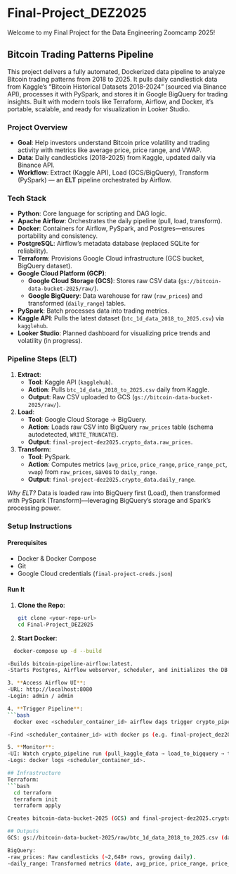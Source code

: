 # Final-Project_DEZ2025
Welcome to my Final Project for the Data Engineering Zoomcamp 2025!

## Bitcoin Trading Patterns Pipeline
This project delivers a fully automated, Dockerized data pipeline to analyze Bitcoin trading patterns from 2018 to 2025. It pulls daily candlestick data from Kaggle’s “Bitcoin Historical Datasets 2018-2024” (sourced via Binance API), processes it with PySpark, and stores it in Google BigQuery for trading insights. Built with modern tools like Terraform, Airflow, and Docker, it’s portable, scalable, and ready for visualization in Looker Studio.

### Project Overview
- **Goal**: Help investors understand Bitcoin price volatility and trading activity with metrics like average price, price range, and VWAP.
- **Data**: Daily candlesticks (2018-2025) from Kaggle, updated daily via Binance API.
- **Workflow**: Extract (Kaggle API), Load (GCS/BigQuery), Transform (PySpark) — an **ELT** pipeline orchestrated by Airflow.

### Tech Stack
- **Python**: Core language for scripting and DAG logic.
- **Apache Airflow**: Orchestrates the daily pipeline (pull, load, transform).
- **Docker**: Containers for Airflow, PySpark, and Postgres—ensures portability and consistency.
- **PostgreSQL**: Airflow’s metadata database (replaced SQLite for reliability).
- **Terraform**: Provisions Google Cloud infrastructure (GCS bucket, BigQuery dataset).
- **Google Cloud Platform (GCP)**:
  - **Google Cloud Storage (GCS)**: Stores raw CSV data (`gs://bitcoin-data-bucket-2025/raw/`).
  - **Google BigQuery**: Data warehouse for raw (`raw_prices`) and transformed (`daily_range`) tables.
- **PySpark**: Batch processes data into trading metrics.
- **Kaggle API**: Pulls the latest dataset (`btc_1d_data_2018_to_2025.csv`) via `kagglehub`.
- **Looker Studio**: Planned dashboard for visualizing price trends and volatility (in progress).

### Pipeline Steps (ELT)
1. **Extract**: 
   - **Tool**: Kaggle API (`kagglehub`).
   - **Action**: Pulls `btc_1d_data_2018_to_2025.csv` daily from Kaggle.
   - **Output**: Raw CSV uploaded to GCS (`gs://bitcoin-data-bucket-2025/raw/`).
2. **Load**: 
   - **Tool**: Google Cloud Storage → BigQuery.
   - **Action**: Loads raw CSV into BigQuery `raw_prices` table (schema autodetected, `WRITE_TRUNCATE`).
   - **Output**: `final-project-dez2025.crypto_data.raw_prices`.
3. **Transform**: 
   - **Tool**: PySpark.
   - **Action**: Computes metrics (`avg_price`, `price_range`, `price_range_pct`, `vwap`) from `raw_prices`, saves to `daily_range`.
   - **Output**: `final-project-dez2025.crypto_data.daily_range`.

*Why ELT?* Data is loaded raw into BigQuery first (Load), then transformed with PySpark (Transform)—leveraging BigQuery’s storage and Spark’s processing power.

### Setup Instructions
#### Prerequisites
- Docker & Docker Compose
- Git
- Google Cloud credentials (`final-project-creds.json`)

#### Run It
1. **Clone the Repo**:
   ```bash
   git clone <your-repo-url>
   cd Final-Project_DEZ2025

2. **Start Docker**:
  ```bash
    docker-compose up -d --build

-Builds bitcoin-pipeline-airflow:latest.
-Starts Postgres, Airflow webserver, scheduler, and initializes the DB.

3. **Access Airflow UI**:
-URL: http://localhost:8080
-Login: admin / admin

4. **Trigger Pipeline**:
  ```bash
    docker exec <scheduler_container_id> airflow dags trigger crypto_pipeline

-Find <scheduler_container_id> with docker ps (e.g. final-project_dez2025-airflow-scheduler-1).

5. **Monitor**:
-UI: Watch crypto_pipeline run (pull_kaggle_data → load_to_bigquery → transform_data).
-Logs: docker logs <scheduler_container_id>.

## Infrastructure
Terraform:
  ```bash
    cd terraform
    terraform init
    terraform apply

Creates bitcoin-data-bucket-2025 (GCS) and final-project-dez2025.crypto_data (BigQuery).

## Outputs
GCS: gs://bitcoin-data-bucket-2025/raw/btc_1d_data_2018_to_2025.csv (daily updated).

BigQuery:
-raw_prices: Raw candlesticks (~2,648+ rows, growing daily).
-daily_range: Transformed metrics (date, avg_price, price_range, price_range_pct, vwap).

